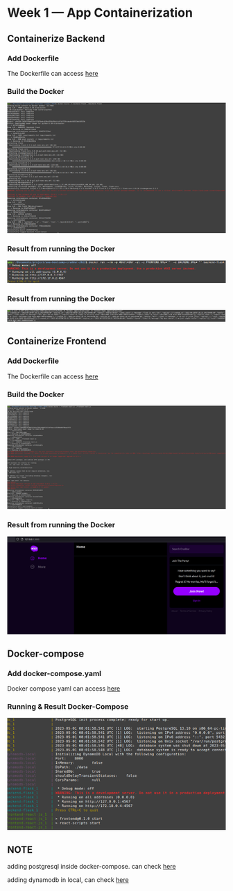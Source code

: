 # Week 1 — App Containerization

## Containerize Backend

### Add Dockerfile
The Dockerfile can access [here](https://github.com/iilness2/aws-bootcamp-cruddur-2023/blob/main/backend-flask/Dockerfile)

### Build the Docker
![Docker build backend](assets/week1-docker-build-backend.png)

### Result from running the Docker
![Docker Running Backend](assets/week-1docker-running-backend.png)

### Result from running the Docker
![Docker Backend Result](assets/week1-docker-backend-result.png)

## Containerize Frontend

### Add Dockerfile
The Dockerfile can access [here](https://github.com/iilness2/aws-bootcamp-cruddur-2023/blob/main/frontend-react-js/Dockerfile)

### Build the Docker
![Docker Build Frontend](assets/week1-docker-build-frontend.png)

### Result from running the Docker
![Docker Frontend result](assets/week1-docker-frontend-result.png)

## Docker-compose
### Add docker-compose.yaml
Docker compose yaml can access [here](https://github.com/iilness2/aws-bootcamp-cruddur-2023/blob/main/docker-compose.yaml)

### Running & Result Docker-Compose
![Docker Compose result](assets/week1-docker-compose-result.png)

## NOTE
adding postgresql inside docker-compose. can check [here](https://github.com/iilness2/aws-bootcamp-cruddur-2023/blob/main/docker-compose.yaml#L20)

adding dynamodb in local, can check [here](https://github.com/iilness2/aws-bootcamp-cruddur-2023/blob/main/docker-compose.yaml#L30)
